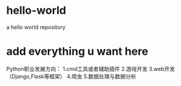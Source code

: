 # hello-world
a hello world repository

# add everything u want here


Python职业发展方向：
1.cmd工具或者辅助插件
2.游戏开发
3.web开发（Django,Flask等框架）
4.爬虫
5.数据处理与数据分析

